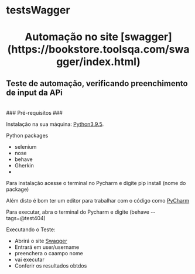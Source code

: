 # testsWagger

<h1 align="center">Automação no site [swagger](https://bookstore.toolsqa.com/swagger/index.html)</h1>
<h2>Teste de automação, verificando preenchimento de input da APi </h2>
<br>
### Pré-requisitos ###

Instalação na sua máquina:
[Python3.9.5](https://www.python.org/).

Python packages
* selenium
* nose
* behave
* Gherkin
* 
Para instalação acesse o terminal no Pycharm e digite pip install (nome do package)


Além disto é bom ter um editor para trabalhar com o código como [PyCharm](https://www.jetbrains.com/pt-br/pycharm/download/#section=windows)

Para executar, abra o terminal do Pycharm e digite (behave --tags=@test404)

Executando o Teste:

- Abrirá o site [Swagger](https://bookstore.toolsqa.com/swagger/index.html)
- Entrará em user/username
- preenchera o caampo nome
- vai executar
- Conferir os resultados obtdos
